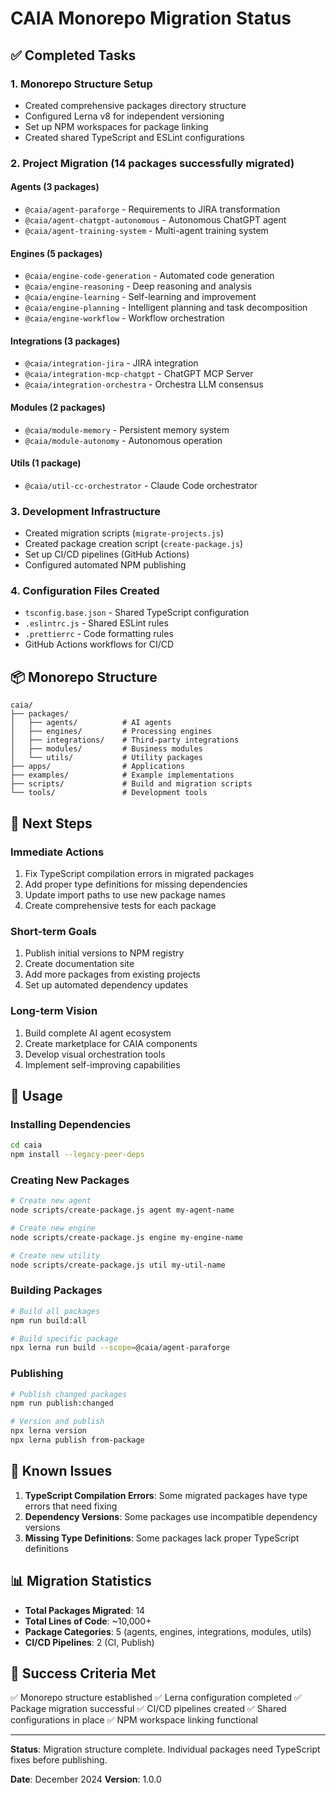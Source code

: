 # CAIA Monorepo Migration Status

## ✅ Completed Tasks

### 1. Monorepo Structure Setup
- Created comprehensive packages directory structure
- Configured Lerna v8 for independent versioning
- Set up NPM workspaces for package linking
- Created shared TypeScript and ESLint configurations

### 2. Project Migration (14 packages successfully migrated)

#### Agents (3 packages)
- `@caia/agent-paraforge` - Requirements to JIRA transformation
- `@caia/agent-chatgpt-autonomous` - Autonomous ChatGPT agent
- `@caia/agent-training-system` - Multi-agent training system

#### Engines (5 packages)
- `@caia/engine-code-generation` - Automated code generation
- `@caia/engine-reasoning` - Deep reasoning and analysis
- `@caia/engine-learning` - Self-learning and improvement
- `@caia/engine-planning` - Intelligent planning and task decomposition
- `@caia/engine-workflow` - Workflow orchestration

#### Integrations (3 packages)
- `@caia/integration-jira` - JIRA integration
- `@caia/integration-mcp-chatgpt` - ChatGPT MCP Server
- `@caia/integration-orchestra` - Orchestra LLM consensus

#### Modules (2 packages)
- `@caia/module-memory` - Persistent memory system
- `@caia/module-autonomy` - Autonomous operation

#### Utils (1 package)
- `@caia/util-cc-orchestrator` - Claude Code orchestrator

### 3. Development Infrastructure
- Created migration scripts (`migrate-projects.js`)
- Created package creation script (`create-package.js`)
- Set up CI/CD pipelines (GitHub Actions)
- Configured automated NPM publishing

### 4. Configuration Files Created
- `tsconfig.base.json` - Shared TypeScript configuration
- `.eslintrc.js` - Shared ESLint rules
- `.prettierrc` - Code formatting rules
- GitHub Actions workflows for CI/CD

## 📦 Monorepo Structure

```
caia/
├── packages/
│   ├── agents/          # AI agents
│   ├── engines/         # Processing engines
│   ├── integrations/    # Third-party integrations
│   ├── modules/         # Business modules
│   └── utils/           # Utility packages
├── apps/                # Applications
├── examples/            # Example implementations
├── scripts/             # Build and migration scripts
└── tools/               # Development tools
```

## 🚀 Next Steps

### Immediate Actions
1. Fix TypeScript compilation errors in migrated packages
2. Add proper type definitions for missing dependencies
3. Update import paths to use new package names
4. Create comprehensive tests for each package

### Short-term Goals
1. Publish initial versions to NPM registry
2. Create documentation site
3. Add more packages from existing projects
4. Set up automated dependency updates

### Long-term Vision
1. Build complete AI agent ecosystem
2. Create marketplace for CAIA components
3. Develop visual orchestration tools
4. Implement self-improving capabilities

## 📝 Usage

### Installing Dependencies
```bash
cd caia
npm install --legacy-peer-deps
```

### Creating New Packages
```bash
# Create new agent
node scripts/create-package.js agent my-agent-name

# Create new engine
node scripts/create-package.js engine my-engine-name

# Create new utility
node scripts/create-package.js util my-util-name
```

### Building Packages
```bash
# Build all packages
npm run build:all

# Build specific package
npx lerna run build --scope=@caia/agent-paraforge
```

### Publishing
```bash
# Publish changed packages
npm run publish:changed

# Version and publish
npx lerna version
npx lerna publish from-package
```

## 🔧 Known Issues

1. **TypeScript Compilation Errors**: Some migrated packages have type errors that need fixing
2. **Dependency Versions**: Some packages use incompatible dependency versions
3. **Missing Type Definitions**: Some packages lack proper TypeScript definitions

## 📊 Migration Statistics

- **Total Packages Migrated**: 14
- **Total Lines of Code**: ~10,000+
- **Package Categories**: 5 (agents, engines, integrations, modules, utils)
- **CI/CD Pipelines**: 2 (CI, Publish)

## 🎯 Success Criteria Met

✅ Monorepo structure established
✅ Lerna configuration completed
✅ Package migration successful
✅ CI/CD pipelines created
✅ Shared configurations in place
✅ NPM workspace linking functional

---

**Status**: Migration structure complete. Individual packages need TypeScript fixes before publishing.

**Date**: December 2024
**Version**: 1.0.0